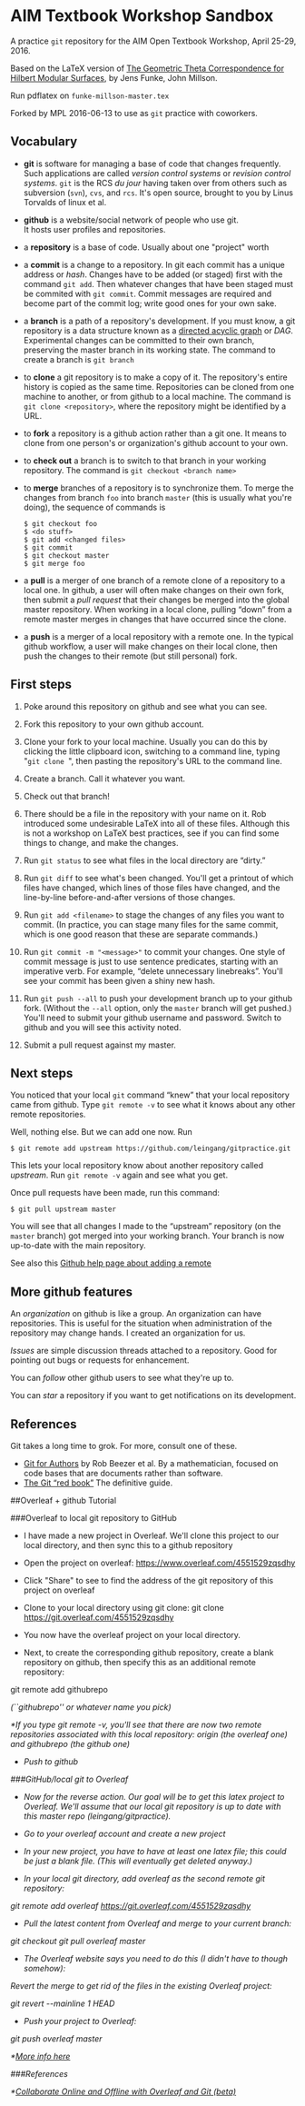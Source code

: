 # AIM Textbook Workshop Sandbox

A practice `git` repository for the AIM Open Textbook Workshop, April 25-29, 2016.

Based on the LaTeX version of [The Geometric Theta Correspondence for Hilbert Modular Surfaces](http://arxiv.org/abs/1108.5305), by Jens Funke, John Millson.

Run pdflatex on `funke-millson-master.tex`

Forked by MPL 2016-06-13 to use as `git` practice with coworkers.

Vocabulary
----------

* **git** is software for managing a base of code that changes frequently.  
  Such applications are called *version control systems* or *revision control
  systems*.  `git` is the RCS *du jour* having taken over from others such as
  subversion (`svn`), `cvs`, and `rcs`.  It's open source, brought to you by
  Linus Torvalds of linux et al.

* **github** is a website/social network of people who use git.  
  It hosts user profiles and repositories.

* a **repository** is a base of code.  Usually about one "project" worth

* a **commit** is a change to a repository.  In git each commit has a unique
  address or *hash*.  Changes have to be added (or staged) first with the
  command `git add`.   Then whatever changes that have been staged must be
  commited with `git commit`.  Commit messages are required and become part of
  the commit log; write good ones for your own sake.

* a **branch** is a path of a repository's development.  If you must know, a
  git repository is a data structure known as a
  [directed acyclic graph](https://en.wikipedia.org/wiki/Directed_acyclic_graph)
  or *DAG*.  Experimental changes can be committed to their own branch, preserving
  the master branch in its working state.  The command to create a branch is `git branch`

* to **clone** a git repository is to make a copy of it.  The repository's
  entire history is copied as the same time.  Repositories can be cloned from
  one machine to another, or from github to a local machine.  The command is
  `git clone <repository>`, where the repository might be identified by a URL.

* to **fork** a repository is a github action rather than a git one.
  It means to clone from one person's or organization's github account to your
  own.

* to **check out** a branch is to switch to that branch in your working repository.
  The command is `git checkout <branch name>`

* to **merge** branches of a repository is to synchronize them.  To merge the
  changes from branch `foo` into branch `master` (this is usually what you're doing),
  the sequence of commands is

      $ git checkout foo
      $ <do stuff>
      $ git add <changed files>
      $ git commit
      $ git checkout master
      $ git merge foo

 * a **pull** is a merger of one branch of a remote clone of a repository to a local one.
   In github, a user will often make changes on their own fork, then submit a
   *pull request* that their changes be merged into the global master repository.
   When working in a local clone, pulling “down” from a remote master merges in
   changes that have occurred since the clone.

 * a **push** is a merger of a local repository with a remote one.  In the typical
   github workflow, a user will make changes on their local clone, then push the
   changes to their remote (but still personal) fork.


First steps
-----------

1. Poke around this repository on github and see what you can see.

2. Fork this repository to your own github account.

3. Clone your fork to your local machine.  Usually you can do this by clicking
   the little clipboard icon, switching to a command line, typing "`git clone `",
   then pasting the repository's URL to the command line.

4. Create a branch.  Call it whatever you want.

5. Check out that branch!

6. There should be a file in the repository with your name on it.
   Rob introduced some undesirable LaTeX into all of these files.
   Although this is not a workshop on LaTeX best practices, see if you can find
   some things to change, and make the changes.

7. Run `git status` to see what files in the local directory are “dirty.”

8. Run `git diff` to see what's been changed.  You'll get a printout of which
   files have changed, which lines of those files have changed, and the line-by-line
   before-and-after versions of those changes.

9. Run `git add <filename>` to stage the changes of any files you want to commit.
   (In practice, you can stage many files for the same commit, which is one good reason
   that these are separate commands.)

10. Run `git commit -m "<message>"` to commit your changes.  One style of commit
    message is just to use sentence predicates, starting with an imperative verb.
    For example, “delete unnecessary linebreaks”.  You'll see your commit has
    been given a shiny new hash.

11. Run `git push --all` to push your development branch up to your github fork.
    (Without the `--all` option, only the `master` branch will get pushed.)
    You'll need to submit your github username and password.
    Switch to github and you will see this activity noted.

12. Submit a pull request against my master.

Next steps
----------

You noticed that your local `git` command “knew” that your local repository came
from github.  Type `git remote -v` to see what it knows about any other remote
repositories.

Well, nothing else.  But we can add one now.  Run

    $ git remote add upstream https://github.com/leingang/gitpractice.git

This lets your local repository know about another repository called *upstream*.
Run `git remote -v` again and see what you get.

Once pull requests have been made, run this command:

    $ git pull upstream master

You will see that all changes I made to the “upstream” repository (on the
`master` branch) got merged into your working branch.  Your branch is now
up-to-date with the main repository.

See also this [Github help page about adding a remote](https://help.github.com/articles/configuring-a-remote-for-a-fork/)

More github features
--------------------

An *organization* on github is like a group.  An organization can have repositories.
This is useful for the situation when administration of the repository may change
hands.  I created an organization for us.

*Issues* are simple discussion threads attached to a repository.  Good for pointing out bugs or
requests for enhancement.

You can *follow* other github users to see what they're up to.

You can *star* a repository if you want to get notifications on its development.

References
----------

Git takes a long time to grok.  For more, consult one of these.

* [Git for Authors](http://mathbook.pugetsound.edu/gfa/html/git-for-authors.html) by Rob Beezer et al.  By a mathematician, focused on code bases that are documents rather than software.
* [The Git “red book”](https://git-scm.com/book/en/v2) The definitive guide.


##Overleaf + github Tutorial

###Overleaf to local git repository to GitHub

* I have made a new project in Overleaf. We'll clone this project to our local directory, and then sync this to a github repository

* Open the project on overleaf: https://www.overleaf.com/4551529zqsdhy

* Click "Share" to see to find the address of the git repository of this project on overleaf

* Clone to your local directory using git clone: git clone https://git.overleaf.com/4551529zqsdhy

* You now have the overleaf project on your local directory.

* Next, to create the corresponding github repository, create a blank repository on github, then specify this as an additional remote repository:

git remote add githubrepo <address of your github repository>

(``githubrepo'' or whatever name you pick)

*If you type git remote -v, you'll see that there are now two remote repositories associated with this local repository: origin (the overleaf one) and githubrepo (the github one)

* Push to github


###GitHub/local git to Overleaf

* Now for the reverse action.  Our goal will be to get this latex project to Overleaf.  We'll assume that our local git repository is up to date with this master repo (leingang/gitpractice).

* Go to your overleaf account and create a new project

* In your new project, you have to have at least one latex file; this could be just a blank file.  (This will eventually get deleted anyway.)

* In your local git directory, add overleaf as the second remote git repository: 

git remote add overleaf https://git.overleaf.com/4551529zqsdhy


* Pull the latest content from Overleaf and merge to your current branch:

git checkout <branch>
git pull overleaf master

* The Overleaf website says you need to do this (I didn't have to though somehow):

Revert the merge to get rid of the files in the existing Overleaf project:

git revert --mainline 1 HEAD

* Push your project to Overleaf:

git push overleaf master


*[More info here](https://www.overleaf.com/help/230-how-do-i-push-a-new-project-to-overleaf-via-git#.V2HExPkrLb0)


###References

*[Collaborate Online and Offline with Overleaf and Git (beta)](https://www.overleaf.com/blog/195-new-collaborate-online-and-offline-with-overleaf-and-git-beta#.V2HBNvkrLb1)